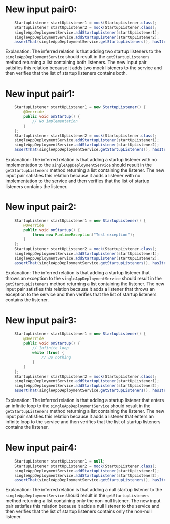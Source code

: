 # New input pair0:
```java
    StartupListener startUpListener1 = mock(StartupListener.class);
    StartupListener startUpListener2 = mock(StartupListener.class);
    singleAppDeploymentService.addStartupListener(startUpListener1);
    singleAppDeploymentService.addStartupListener(startUpListener2);
    assertThat(singleAppDeploymentService.getStartupListeners(), hasItems(startUpListener1, startUpListener2));
```

Explanation: The inferred relation is that adding two startup listeners to the `singleAppDeploymentService` should result in the `getStartupListeners` method returning a list containing both listeners. The new input pair satisfies this relation because it adds two mock listeners to the service and then verifies that the list of startup listeners contains both.

# New input pair1:
```java
    StartupListener startUpListener1 = new StartupListener() {
        @Override
        public void onStartup() {
            // No implementation
        }
    };
    StartupListener startUpListener2 = mock(StartupListener.class);
    singleAppDeploymentService.addStartupListener(startUpListener1);
    singleAppDeploymentService.addStartupListener(startUpListener2);
    assertThat(singleAppDeploymentService.getStartupListeners(), hasItems(startUpListener1, startUpListener2));
```

Explanation: The inferred relation is that adding a startup listener with no implementation to the `singleAppDeploymentService` should result in the `getStartupListeners` method returning a list containing the listener. The new input pair satisfies this relation because it adds a listener with no implementation to the service and then verifies that the list of startup listeners contains the listener.

# New input pair2:
```java
    StartupListener startUpListener1 = new StartupListener() {
        @Override
        public void onStartup() {
            throw new RuntimeException("Test exception");
        }
    };
    StartupListener startUpListener2 = mock(StartupListener.class);
    singleAppDeploymentService.addStartupListener(startUpListener1);
    singleAppDeploymentService.addStartupListener(startUpListener2);
    assertThat(singleAppDeploymentService.getStartupListeners(), hasItems(startUpListener1, startUpListener2));
```

Explanation: The inferred relation is that adding a startup listener that throws an exception to the `singleAppDeploymentService` should result in the `getStartupListeners` method returning a list containing the listener. The new input pair satisfies this relation because it adds a listener that throws an exception to the service and then verifies that the list of startup listeners contains the listener.

# New input pair3:
```java
    StartupListener startUpListener1 = new StartupListener() {
        @Override
        public void onStartup() {
            // Infinite loop
            while (true) {
                // Do nothing
            }
        }
    };
    StartupListener startUpListener2 = mock(StartupListener.class);
    singleAppDeploymentService.addStartupListener(startUpListener1);
    singleAppDeploymentService.addStartupListener(startUpListener2);
    assertThat(singleAppDeploymentService.getStartupListeners(), hasItems(startUpListener1, startUpListener2));
```

Explanation: The inferred relation is that adding a startup listener that enters an infinite loop to the `singleAppDeploymentService` should result in the `getStartupListeners` method returning a list containing the listener. The new input pair satisfies this relation because it adds a listener that enters an infinite loop to the service and then verifies that the list of startup listeners contains the listener.

# New input pair4:
```java
    StartupListener startUpListener1 = null;
    StartupListener startUpListener2 = mock(StartupListener.class);
    singleAppDeploymentService.addStartupListener(startUpListener1);
    singleAppDeploymentService.addStartupListener(startUpListener2);
    assertThat(singleAppDeploymentService.getStartupListeners(), hasItems(startUpListener2));
```

Explanation: The inferred relation is that adding a null startup listener to the `singleAppDeploymentService` should result in the `getStartupListeners` method returning a list containing only the non-null listener. The new input pair satisfies this relation because it adds a null listener to the service and then verifies that the list of startup listeners contains only the non-null listener.
